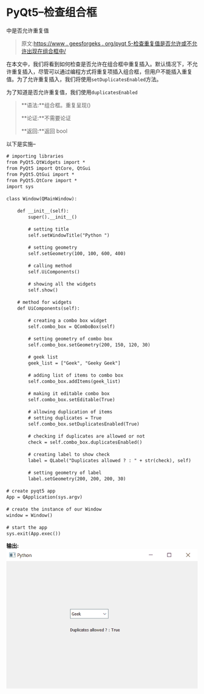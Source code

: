 # PyQt5–检查组合框

中是否允许重复值

> 原文:[https://www . geesforgeks . org/pyqt 5-检查重复值是否允许或不允许出现在组合框中/](https://www.geeksforgeeks.org/pyqt5-checking-if-the-duplicate-values-are-allowed-or-not-in-combobox/)

在本文中，我们将看到如何检查是否允许在组合框中重复插入。默认情况下，不允许重复插入，尽管可以通过编程方式将重复项插入组合框，但用户不能插入重复值。为了允许重复插入，我们将使用`setDuplicatesEnabled`方法。

为了知道是否允许重复值，我们使用`duplicatesEnabled`

> **语法:**组合框。重复呈现()
> 
> **论证:**不需要论证
> 
> **返回:**返回 bool

以下是实施–

```
# importing libraries
from PyQt5.QtWidgets import * 
from PyQt5 import QtCore, QtGui
from PyQt5.QtGui import * 
from PyQt5.QtCore import * 
import sys

class Window(QMainWindow):

    def __init__(self):
        super().__init__()

        # setting title
        self.setWindowTitle("Python ")

        # setting geometry
        self.setGeometry(100, 100, 600, 400)

        # calling method
        self.UiComponents()

        # showing all the widgets
        self.show()

    # method for widgets
    def UiComponents(self):

        # creating a combo box widget
        self.combo_box = QComboBox(self)

        # setting geometry of combo box
        self.combo_box.setGeometry(200, 150, 120, 30)

        # geek list
        geek_list = ["Geek", "Geeky Geek"]

        # adding list of items to combo box
        self.combo_box.addItems(geek_list)

        # making it editable combo box
        self.combo_box.setEditable(True)

        # allowing duplication of items
        # setting duplicates = True
        self.combo_box.setDuplicatesEnabled(True)

        # checking if duplicates are allowed or not
        check = self.combo_box.duplicatesEnabled()

        # creating label to show check
        label = QLabel("Duplicates allowed ? : " + str(check), self)

        # setting geometry of label
        label.setGeometry(200, 200, 200, 30)

# create pyqt5 app
App = QApplication(sys.argv)

# create the instance of our Window
window = Window()

# start the app
sys.exit(App.exec())
```

**输出:**
![](img/cc0cabf2a315cffb63c13916a95ef106.png)